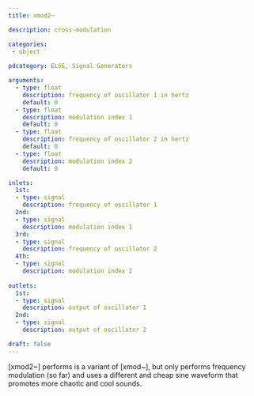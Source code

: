 ```yaml
---
title: xmod2~

description: cross-modulation

categories:
 - object
 
pdcategory: ELSE, Signal Generators

arguments:
  - type: float
    description: frequency of oscillator 1 in hertz
    default: 0
  - type: float
    description: modulation index 1
    default: 0
  - type: float
    description: frequency of oscillator 2 in hertz
    default: 0
  - type: float
    description: modulation index 2
    default: 0

inlets:
  1st:
  - type: signal
    description: frequency of oscillator 1
  2nd:
  - type: signal
    description: modulation index 1
  3rd:
  - type: signal
    description: frequency of oscillator 2
  4th:
  - type: signal
    description: modulation index 2
    
outlets:
  1st:
  - type: signal
    description: output of oscillator 1
  2nd:
  - type: signal
    description: output of oscillator 2

draft: false
---
```


[xmod2~] performs is a variant of [xmod~], but only performs frequency modulation (so far) and uses a different and cheap sine waveform that promotes more chaotic and cool sounds.
